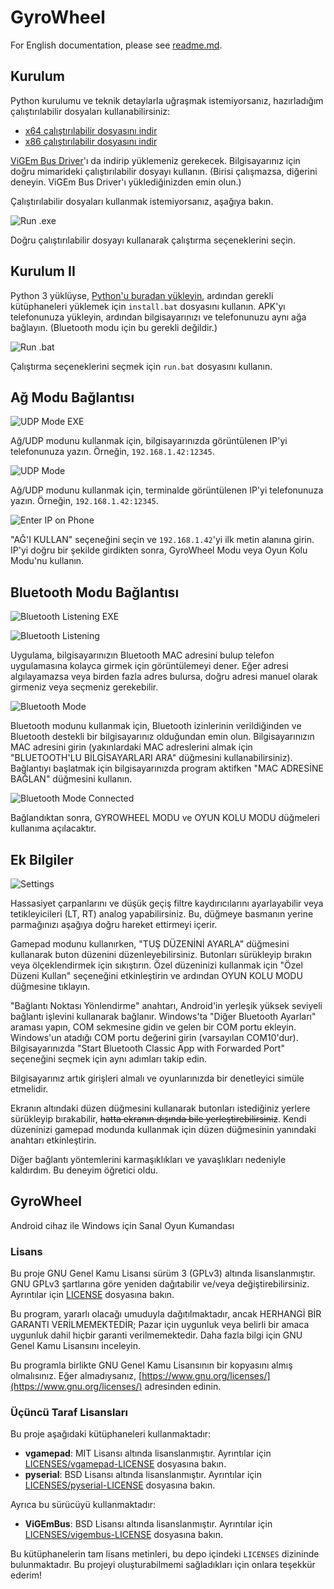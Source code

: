 # GyroWheel
For English documentation, please see [readme.md](readme.md).
## Kurulum

Python kurulumu ve teknik detaylarla uğraşmak istemiyorsanız, hazırladığım çalıştırılabilir dosyaları kullanabilirsiniz:

- [x64 çalıştırılabilir dosyasını indir](https://github.com/serdarbsgn/gyrowheel/raw/main/dist/Runx64.exe)
- [x86 çalıştırılabilir dosyasını indir](https://github.com/serdarbsgn/gyrowheel/raw/main/dist/Runx86.exe)

[ViGEm Bus Driver](https://vigembusdriver.com/download/)'ı da indirip yüklemeniz gerekecek. Bilgisayarınız için doğru mimarideki çalıştırılabilir dosyayı kullanın. (Birisi çalışmazsa, diğerini deneyin. ViGEm Bus Driver'ı yüklediğinizden emin olun.)

Çalıştırılabilir dosyaları kullanmak istemiyorsanız, aşağıya bakın.

![Run .exe](readme-photos/runexe.png "Run .exe")

Doğru çalıştırılabilir dosyayı kullanarak çalıştırma seçeneklerini seçin.

## Kurulum II

Python 3 yüklüyse, [Python'u buradan yükleyin](https://www.python.org/downloads/), ardından gerekli kütüphaneleri yüklemek için `install.bat` dosyasını kullanın. APK'yı telefonunuza yükleyin, ardından bilgisayarınızı ve telefonunuzu aynı ağa bağlayın. (Bluetooth modu için bu gerekli değildir.)

![Run .bat](readme-photos/run-bat.png "Run .bat")

Çalıştırma seçeneklerini seçmek için `run.bat` dosyasını kullanın.

## Ağ Modu Bağlantısı

![UDP Mode EXE](readme-photos/run-udp-mode-exe.png "UDP Mode EXE")

Ağ/UDP modunu kullanmak için, bilgisayarınızda görüntülenen IP'yi telefonunuza yazın. Örneğin, `192.168.1.42:12345`.

![UDP Mode](readme-photos/run-udp-mode.png "UDP Mode")

Ağ/UDP modunu kullanmak için, terminalde görüntülenen IP'yi telefonunuza yazın. Örneğin, `192.168.1.42:12345`.

![Enter IP on Phone](readme-photos/udp-mode-enter-ip.png "Enter IP on Phone")

"AĞ'I KULLAN" seçeneğini seçin ve `192.168.1.42`'yi ilk metin alanına girin. IP'yi doğru bir şekilde girdikten sonra, GyroWheel Modu veya Oyun Kolu Modu'nu kullanın.

## Bluetooth Modu Bağlantısı

![Bluetooth Listening EXE](readme-photos/bluetooth-listening-exe.png "Bluetooth Listening EXE")

![Bluetooth Listening](readme-photos/bluetooth-listening.png "Bluetooth Listening")

Uygulama, bilgisayarınızın Bluetooth MAC adresini bulup telefon uygulamasına kolayca girmek için görüntülemeyi dener. Eğer adresi algılayamazsa veya birden fazla adres bulursa, doğru adresi manuel olarak girmeniz veya seçmeniz gerekebilir.

![Bluetooth Mode](readme-photos/bluetooth-mode.png "Bluetooth Mode")

Bluetooth modunu kullanmak için, Bluetooth izinlerinin verildiğinden ve Bluetooth destekli bir bilgisayarınız olduğundan emin olun. Bilgisayarınızın MAC adresini girin (yakınlardaki MAC adreslerini almak için "BLUETOOTH'LU BİLGİSAYARLARI ARA" düğmesini kullanabilirsiniz). Bağlantıyı başlatmak için bilgisayarınızda program aktifken "MAC ADRESİNE BAĞLAN" düğmesini kullanın.

![Bluetooth Mode Connected](readme-photos/bluetooth-mode-connected.png "Bluetooth Mode Connected")

Bağlandıktan sonra, GYROWHEEL MODU ve OYUN KOLU MODU düğmeleri kullanıma açılacaktır.

## Ek Bilgiler

![Settings](readme-photos/settings.png "Settings")

Hassasiyet çarpanlarını ve düşük geçiş filtre kaydırıcılarını ayarlayabilir veya tetikleyicileri (LT, RT) analog yapabilirsiniz. Bu, düğmeye basmanın yerine parmağınızı aşağıya doğru hareket ettirmeyi içerir.

Gamepad modunu kullanırken, "TUŞ DÜZENİNİ AYARLA" düğmesini kullanarak buton düzenini düzenleyebilirsiniz. Butonları sürükleyip bırakın veya ölçeklendirmek için sıkıştırın. Özel düzeninizi kullanmak için "Özel Düzeni Kullan" seçeneğini etkinleştirin ve ardından OYUN KOLU MODU düğmesine tıklayın.

"Bağlantı Noktası Yönlendirme" anahtarı, Android'in yerleşik yüksek seviyeli bağlantı işlevini kullanarak bağlanır. Windows'ta "Diğer Bluetooth Ayarları" araması yapın, COM sekmesine gidin ve gelen bir COM portu ekleyin. Windows'un atadığı COM portu değerini girin (varsayılan COM10'dur). Bilgisayarınızda "Start Bluetooth Classic App with Forwarded Port" seçeneğini seçmek için aynı adımları takip edin.

Bilgisayarınız artık girişleri almalı ve oyunlarınızda bir denetleyici simüle etmelidir.

Ekranın altındaki düzen düğmesini kullanarak butonları istediğiniz yerlere sürükleyip bırakabilir, ~~hatta ekranın dışında bile yerleştirebilirsiniz~~. Kendi düzeninizi gamepad modunda kullanmak için düzen düğmesinin yanındaki anahtarı etkinleştirin.

Diğer bağlantı yöntemlerini karmaşıklıkları ve yavaşlıkları nedeniyle kaldırdım. Bu deneyim öğretici oldu.

## GyroWheel

Android cihaz ile Windows için Sanal Oyun Kumandası

### Lisans

Bu proje GNU Genel Kamu Lisansı sürüm 3 (GPLv3) altında lisanslanmıştır. GNU GPLv3 şartlarına göre yeniden dağıtabilir ve/veya değiştirebilirsiniz. Ayrıntılar için [LICENSE](LICENSE) dosyasına bakın.

Bu program, yararlı olacağı umuduyla dağıtılmaktadır, ancak HERHANGİ BİR GARANTI VERİLMEMEKTEDİR; Pazar için uygunluk veya belirli bir amaca uygunluk dahil hiçbir garanti verilmemektedir. Daha fazla bilgi için GNU Genel Kamu Lisansını inceleyin.

Bu programla birlikte GNU Genel Kamu Lisansının bir kopyasını almış olmalısınız. Eğer almadıysanız, [https://www.gnu.org/licenses/](https://www.gnu.org/licenses/) adresinden edinin.

### Üçüncü Taraf Lisansları

Bu proje aşağıdaki kütüphaneleri kullanmaktadır:

- **vgamepad**: MIT Lisansı altında lisanslanmıştır. Ayrıntılar için [LICENSES/vgamepad-LICENSE](LICENSES/vgamepad-LICENSE) dosyasına bakın.
- **pyserial**: BSD Lisansı altında lisanslanmıştır. Ayrıntılar için [LICENSES/pyserial-LICENSE](LICENSES/pyserial-LICENSE) dosyasına bakın.

Ayrıca bu sürücüyü kullanmaktadır:

- **ViGEmBus**: BSD Lisansı altında lisanslanmıştır. Ayrıntılar için [LICENSES/vigembus-LICENSE](LICENSES/vigembus-LICENSE) dosyasına bakın.

Bu kütüphanelerin tam lisans metinleri, bu depo içindeki `LICENSES` dizininde bulunmaktadır. Bu projeyi oluşturabilmemi sağladıkları için onlara teşekkür ederim!
